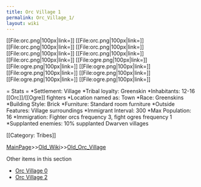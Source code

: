 ```yaml
---
title: Orc Village 1
permalink: Orc_Village_1/
layout: wiki
---
```

[[File:orc.png|100px|link=]]
[[File:orc.png|100px|link=]]
[[File:orc.png|100px|link=]]
[[File:orc.png|100px|link=]]
[[File:orc.png|100px|link=]]
[[File:orc.png|100px|link=]]
[[File:orc.png|100px|link=]]
[[File:ogre.png|100px|link=]]
[[File:ogre.png|100px|link=]]
[[File:ogre.png|100px|link=]]
[[File:ogre.png|100px|link=]]
[[File:ogre.png|100px|link=]]
[[File:ogre.png|100px|link=]]
[[File:ogre.png|100px|link=]]

= Stats =
*Settlement: Village
*Tribal loyalty: Greenskin
*Inhabitants: 12-16 [[Orc]]/[[Ogre]] fighters
*Location named as: Town
*Race: Greenskins
*Building Style: Brick
*Furniture:  Standard room furniture
*Outside Features: Village surroundings 
*Immigrant Interval: 300
*Max Population: 16 
*Immigration: Fighter orcs frequency 3, fight ogres frequency 1 
*Supplanted enemies: 10% supplanted Dwarven villages 

[[Category: Tribes]]

[MainPage](/keeperrl_wiki/ "wikilink")>>[Old_Wiki](/keeperrl_wiki/Old_Wiki "wikilink")>>[Old_Orc_Village](/keeperrl_wiki/Old_Orc_Village "wikilink")

Other items in this section
-    [Orc Village 0](/keeperrl_wiki/Orc_Village_0 "wikilink")
-    [Orc Village 2](/keeperrl_wiki/Orc_Village_2 "wikilink")
